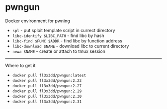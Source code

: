 # pwngun
Docker environment for pwning

* `spl` - put sploit template script in currect directory
* `libc-identify $LIBC_PATH` - find libc by hash
* `libc-find $FUNC $ADDR` - find libc by function address
* `libc-download $NAME` - download libc to current directory
* `newa $NAME` - create or attach to tmux session

---

Where to get it

* `docker pull fl3x3dd/pwngun:latest`
* `docker pull fl3x3dd/pwngun:2.23`
* `docker pull fl3x3dd/pwngun:2.27`
* `docker pull fl3x3dd/pwngun:2.29`
* `docker pull fl3x3dd/pwngun:2.30`
* `docker pull fl3x3dd/pwngun:2.31`
